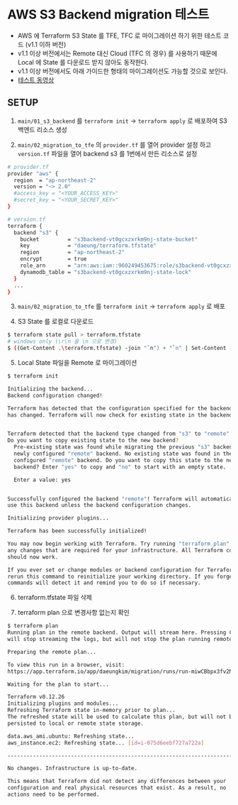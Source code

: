 # AWS S3 Backend migration 테스트

- AWS 에 Terraform S3 State 를 TFE, TFC 로 마이그레이션 하기 위한 테스트 코드 (v1.1 이하 버전)
- v1.1 이상 버전에서는 Remote 대신 Cloud (TFC 의 경우) 를 사용하기 때문에 Local 에 State 를 다운로드 받지 않아도 동작한다.
- v1.1 이상 버전에서도 아래 가이드한 형태의 마이그레이션도 가능할 것으로 보인다.
- [테스트 동영상](https://www.dropbox.com/scl/fi/wzjaz185moaew611dbkg7/s3_to_remote.mp4?rlkey=qhlbqx5gjyi12nxgaaykncote&dl=0)
 
## SETUP

1. `main/01_s3_backend`  를 `terraform init` -> `terraform apply` 로 배포하여 S3 백엔드 리소스 생성

2.  `main/02_migration_to_tfe` 의 `provider.tf` 를 열어 provider 설정 하고 `version.tf` 파일을 열어 backend s3 를 1번에서 만든 리소스로 설정 
```bash
# provider.tf
provider "aws" {
  region  = "ap-northeast-2"
  version = "~> 2.0"
  #access_key = "<YOUR_ACCESS_KEY>"
  #secret_key = "<YOUR_SECRET_KEY>"
}

# version.tf
terraform {
  backend "s3" {
    bucket         = "s3backend-vt0gcxzxrkm9nj-state-bucket"
    key            = "daeung/terraform.tfstate"
    region         = "ap-northeast-2"
    encrypt        = true
    role_arn       = "arn:aws:iam::960249453675:role/s3backend-vt0gcxzxrkm9nj-tf-assume-role"
    dynamodb_table = "s3backend-vt0gcxzxrkm9nj-state-lock"
  }
  ...
}

```

3. `main/02_migration_to_tfe` 를 `terraform init` -> `terraform apply` 로 배포

4.  S3 State 를 로컬로 다운로드
```bash
$ terraform state pull > terraform.tfstate
# windows only (\r\n 을 \n 으로 변경)
$ ((Get-Content .\terraform.tfstate) -join "`n") + "`n" | Set-Content -NoNewline .\terraform.tfstate
```

5.  Local State 파일을 Remote 로 마이그레이션
```bash
$ terraform init 

Initializing the backend...
Backend configuration changed!

Terraform has detected that the configuration specified for the backend
has changed. Terraform will now check for existing state in the backends.


Terraform detected that the backend type changed from "s3" to "remote".
Do you want to copy existing state to the new backend?
  Pre-existing state was found while migrating the previous "s3" backend to the
  newly configured "remote" backend. No existing state was found in the newly
  configured "remote" backend. Do you want to copy this state to the new "remote"
  backend? Enter "yes" to copy and "no" to start with an empty state.

  Enter a value: yes


Successfully configured the backend "remote"! Terraform will automatically
use this backend unless the backend configuration changes.

Initializing provider plugins...

Terraform has been successfully initialized!

You may now begin working with Terraform. Try running "terraform plan" to see
any changes that are required for your infrastructure. All Terraform commands
should now work.

If you ever set or change modules or backend configuration for Terraform,
rerun this command to reinitialize your working directory. If you forget, other
commands will detect it and remind you to do so if necessary.
```

6. terraform.tfstate 파일 삭제

7. terraform plan 으로 변경사항 없는지 확인
```bash
$ terraform plan
Running plan in the remote backend. Output will stream here. Pressing Ctrl-C
will stop streaming the logs, but will not stop the plan running remotely.

Preparing the remote plan...

To view this run in a browser, visit:
https://app.terraform.io/app/daeungkim/migration/runs/run-miwCBbpx3fv2NySm

Waiting for the plan to start...

Terraform v0.12.26
Initializing plugins and modules...
Refreshing Terraform state in-memory prior to plan...
The refreshed state will be used to calculate this plan, but will not be
persisted to local or remote state storage.

data.aws_ami.ubuntu: Refreshing state...
aws_instance.ec2: Refreshing state... [id=i-075d6eebf727a722a]

------------------------------------------------------------------------

No changes. Infrastructure is up-to-date.

This means that Terraform did not detect any differences between your
configuration and real physical resources that exist. As a result, no
actions need to be performed.
```
